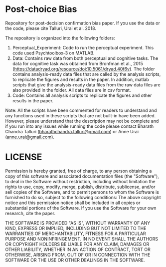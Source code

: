 # Post-choice Bias
Repository for post-decision confirmation bias paper.
If you use the data or the code, please cite Talluri, Urai et al. 2018.

The repository is organized into the following folders:
1. Perceptual_Experiment: Code to run the perceptual experiment. This code used Psychtoolbox-3 on MATLAB.
2. Data: Contains raw data from both perceptual and cognitive tasks. The data for cognitive task was obtained from Bronfman et al., 2015 (https://datadryad.org/resource/doi:10.5061/dryad.40f6v). The folder contains analysis-ready data files that are called by the analysis scripts, to replicate the figures and results in the paper. In addition, matlab scripts that give the analysis-ready data files from the raw data files are also provided in the folder. All data files are in csv format.
3. Code: Contains all analysis scripts to replicate the figures and other results in the paper.

Note: All the scripts have been commented for readers to understand and any functions used in these scripts that are not built-in have been added. However, please understand that the description may not be complete and if you run into any issues while running the code please contact Bharath Chandra Talluri (bharathchandra.talluri@gmail.com) or Anne Urai (anne.urai@gmail.com).

# LICENSE

Permission is hereby granted, free of charge, to any person obtaining a copy of this software and associated documentation files (the "Software"), to deal in the Software without restriction, including without limitation the rights to use, copy, modify, merge, publish, distribute, sublicense, and/or sell copies of the Software, and to permit persons to whom the Software is furnished to do so, subject to the following conditions: The above copyright notice and this permission notice shall be included in all copies or substantial portions of the Software. If you use the Software for your own research, cite the paper.

THE SOFTWARE IS PROVIDED "AS IS", WITHOUT WARRANTY OF ANY KIND, EXPRESS OR IMPLIED, INCLUDING BUT NOT LIMITED TO THE WARRANTIES OF MERCHANTABILITY, FITNESS FOR A PARTICULAR PURPOSE AND NONINFRINGEMENT. IN NO EVENT SHALL THE AUTHORS OR COPYRIGHT HOLDERS BE LIABLE FOR ANY CLAIM, DAMAGES OR OTHER LIABILITY, WHETHER IN AN ACTION OF CONTRACT, TORT OR OTHERWISE, ARISING FROM, OUT OF OR IN CONNECTION WITH THE SOFTWARE OR THE USE OR OTHER DEALINGS IN THE SOFTWARE.
